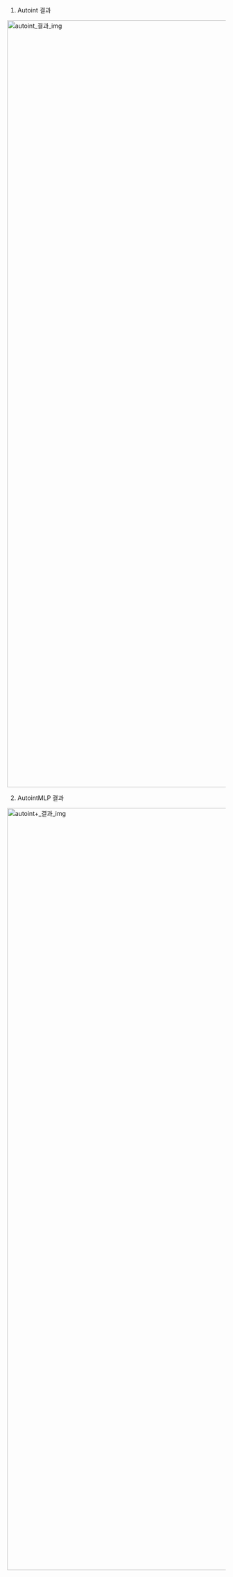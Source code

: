 1. Autoint 결과
<img width="917" height="1767" alt="autoint_결과_img" src="https://github.com/user-attachments/assets/38ac0a08-2f27-4a11-b667-74ec51ee493c" />

2. AutointMLP 결과
<img width="917" height="1756" alt="autoint+_결과_img" src="https://github.com/user-attachments/assets/f57d1ad8-ad95-4623-a89b-f613c247ab8c" />
